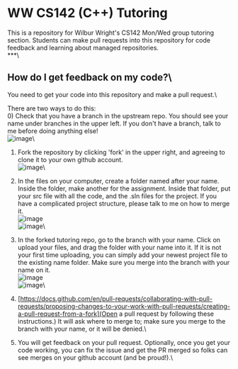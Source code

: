 # WW CS142 (C++) Tutoring
This is a repository for Wilbur Wright's CS142 Mon/Wed group tutoring section. Students can make pull requests into this repository for code feedback and learning about managed repositories.\
***\
## How do I get feedback on my code?\
You need to get your code into this repository and make a pull request.\

There are two ways to do this:\
0) Check that you have a branch in the upstream repo. You should see your name under branches in the upper left. If you don't have a branch, talk to me before doing anything else!\
![image](https://github.com/kelzzzz/WW_CS142_Tutoring/assets/112519596/50af1cf4-f7ef-41fc-9f58-65a66e3992cb)\

1) Fork the repository by clicking 'fork' in the upper right, and agreeing to clone it to your own github account.\
![image](https://github.com/kelzzzz/WW_CS142_Tutoring/assets/112519596/39fbca46-4cd2-4534-bdac-4d10f38349ea)\

2) In the files on your computer, create a folder named after your name. Inside the folder, make another for the assignment. Inside that folder, put your src file with all the code, and the .sln files for the project. If you have a complicated project structure, please talk to me on how to merge it.\
  ![image](https://github.com/kelzzzz/WW_CS142_Tutoring/assets/112519596/2265f7f6-f67b-42dd-89be-2bbbd7c537fb)\
  ![image](https://github.com/kelzzzz/WW_CS142_Tutoring/assets/112519596/d4ac4cd2-2ebf-4a0c-a892-8f23f7e4c1c3)\

4) In the forked tutoring repo, go to the branch with your name. Click on upload your files, and drag the folder with your name into it. If it is not your first time uploading, you can simply add your newest project file to the existing name folder. Make sure you merge into the branch with your name on it.\
![image](https://github.com/kelzzzz/WW_CS142_Tutoring/assets/112519596/9cd2b307-feca-4d48-93fb-ff04c487d38c)\
![image](https://github.com/kelzzzz/WW_CS142_Tutoring/assets/112519596/a033e1ef-6091-4559-a74b-db6570bbc114)\

6) [https://docs.github.com/en/pull-requests/collaborating-with-pull-requests/proposing-changes-to-your-work-with-pull-requests/creating-a-pull-request-from-a-fork](Open a pull request by following these instructions.) It will ask where to merge to; make sure you merge to the branch with your name, or it will be denied.\

7) You will get feedback on your pull request. Optionally, once you get your code working, you can fix the issue and get the PR merged so folks can see merges on your github account (and be proud!).\
